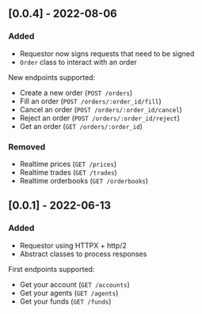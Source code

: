 ## [0.0.4] - 2022-08-06

### Added

- Requestor now signs requests that need to be signed
- `Order` class to interact with an order

New endpoints supported:
- Create a new order (`POST /orders`)
- Fill an order (`POST /orders/:order_id/fill`)
- Cancel an order (`POST /orders/:order_id/cancel`)
- Reject an order (`POST /orders/:order_id/reject`)
- Get an order (`GET /orders/:order_id`)

### Removed

- Realtime prices (`GET /prices`)
- Realtime trades (`GET /trades`)
- Realtime orderbooks (`GET /orderbooks`)

## [0.0.1] - 2022-06-13

### Added

- Requestor using HTTPX + http/2
- Abstract classes to process responses

First endpoints supported:
- Get your account (`GET /accounts`)
- Get your agents (`GET /agents`)
- Get your funds (`GET /funds`)